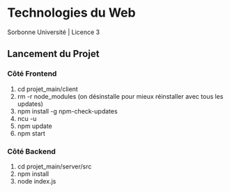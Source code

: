 # Technologies du Web
Sorbonne Université | Licence 3

## Lancement du Projet

### Côté Frontend

1.  cd projet_main/client
2.  rm -r node_modules (on désinstalle pour mieux réinstaller avec tous les updates)
3.  npm install -g npm-check-updates
4.  ncu -u
5.  npm update
6.  npm start

### Côté Backend

1.  cd projet_main/server/src
2.  npm install
3.  node index.js
